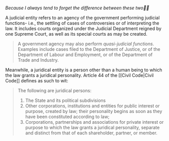 *Because I always tend to forget the difference between these two🤦‍♂️*

A judicial entity refers to an agency of the government performing judicial functions- i.e., the settling of cases of controversies or of interpreting the law. It includes courts organized under the Judicial Department reigned by one Supreme Court, as well as its special courts as may be created.

> A government agency may also perform *quasi-judicial functions*. Examples include cases filed to the Department of Justice, or of the Department of Labour and Employment, or of the Department of Trade and Industry.

Meanwhile, a juridical entity is a person other than a human being to which the law grants a juridical personality. Article 44 of the [[Civil Code|Civil Code]] defines as such to wit:

> The following are juridical persons:
> 1. The State and its political subdivisions
> 2. Other corporations, institutions and entities for public interest or purpose, created by law; their personality begins as soon as they have been constituted according to law;
> 3. Corporations, partnerships and associations for private interest or purpose to which the law grants a juridical personality, separate and distinct from that of each shareholder, partner, or member.
